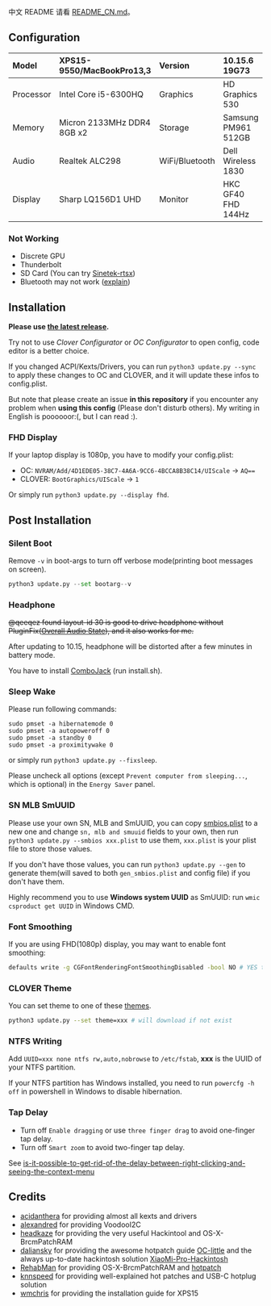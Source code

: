 中文 README 请看 [README_CN.md](README_CN.md)。

## Configuration

| Model     | XPS15-9550/MacBookPro13,3  | Version        | 10.15.6 19G73       |
| :-------- | :------------------------- | :------------- | :------------------ |
| Processor | Intel Core i5-6300HQ       | Graphics       | HD Graphics 530     |
| Memory    | Micron 2133MHz DDR4 8GB x2 | Storage        | Samsung PM961 512GB |
| Audio     | Realtek ALC298             | WiFi/Bluetooth | Dell Wireless 1830  |
| Display   | Sharp LQ156D1 UHD          | Monitor        | HKC GF40 FHD 144Hz  |

### Not Working

- Discrete GPU
- Thunderbolt
- SD Card (You can try [Sinetek-rtsx](https://github.com/cholonam/Sinetek-rtsx))
- Bluetooth may not work ([explain](https://github.com/xxxzc/xps15-9570-macos/issues/26))

## Installation

**Please use [the latest release](https://github.com/xxxzc/xps15-9550-macos/releases/latest).**

Try not to use *Clover Configurator* or *OC Configurator* to open config, code editor is a better choice.

If you changed ACPI/Kexts/Drivers, you can run `python3 update.py --sync` to apply these changes to OC and CLOVER, and it will update these infos to config.plist.

But note that please create an issue **in this repository** if you encounter any problem when **using this config** (Please don't disturb others). My writing in English is poooooor:(, but I can read :).

### FHD Display

If your laptop display is 1080p, you have to modify your config.plist:

- OC:  `NVRAM/Add/4D1EDE05-38C7-4A6A-9CC6-4BCCA8B38C14/UIScale`  -> `AQ==`
- CLOVER: `BootGraphics/UIScale` -> `1`

Or simply run `python3 update.py --display fhd`.

## Post Installation

### Silent Boot

Remove `-v` in boot-args to turn off verbose mode(printing boot messages on screen).

```python
python3 update.py --set bootarg--v
```

### Headphone

~~@qeeqez found layout-id 30 is good to drive headphone without PluginFix([Overall Audio State](https://github.com/daliansky/XiaoMi-Pro/issues/96)), and it also works for me.~~ 

After updating to 10.15, headphone will be distorted after a few minutes in battery mode. 

You have to install [ComboJack](https://github.com/hackintosh-stuff/ComboJack/tree/master/ComboJack_Installer) (run install.sh).

### Sleep Wake

Please run following commands:

```shell
sudo pmset -a hibernatemode 0
sudo pmset -a autopoweroff 0
sudo pmset -a standby 0
sudo pmset -a proximitywake 0
```

 or simply run `python3 update.py --fixsleep`.

Please uncheck all options (except `Prevent computer from sleeping...`, which is optional) in the `Energy Saver` panel.

### SN MLB SmUUID

Please use your own SN, MLB and SmUUID, you can copy [smbios.plist](./smbios.plist) to a new one and change `sn, mlb and smuuid` fields to your own, then run `python3 update.py --smbios xxx.plist` to use them, `xxx.plist` is your plist file to store those values. 

If you don't have those values, you can run `python3 update.py --gen` to generate them(will saved to both `gen_smbios.plist` and config file) if you don't have them.

Highly recommend you to use  **Windows system UUID** as SmUUID: run  `wmic csproduct get UUID` in Windows CMD.

### Font Smoothing

If you are using FHD(1080p) display, you may want to enable font smoothing:

```sh
defaults write -g CGFontRenderingFontSmoothingDisabled -bool NO # YES to disable
```

### CLOVER Theme

You can set theme to one of these [themes](https://sourceforge.net/p/cloverefiboot/themes/ci/master/tree/themes/).

```sh
python3 update.py --set theme=xxx # will download if not exist
```

### NTFS Writing

Add `UUID=xxx none ntfs rw,auto,nobrowse` to `/etc/fstab`, **xxx** is the UUID of your NTFS partition. 

If your NTFS partition has Windows installed, you need to run `powercfg -h off`  in powershell in Windows to disable hibernation.

### Tap Delay

- Turn off `Enable dragging` or use `three finger drag` to avoid one-finger tap delay.
- Turn off `Smart zoom` to avoid two-finger tap delay.

See [is-it-possible-to-get-rid-of-the-delay-between-right-clicking-and-seeing-the-context-menu](https://apple.stackexchange.com/a/218181)

## Credits

- [acidanthera](https://github.com/acidanthera) for providing almost all kexts and drivers
- [alexandred](https://github.com/alexandred) for providing VoodooI2C
- [headkaze](https://github.com/headkaze) for providing the very useful Hackintool and OS-X-BrcmPatchRAM
- [daliansky](https://github.com/daliansky) for providing the awesome hotpatch guide [OC-little](https://github.com/daliansky/OC-little/) and the always up-to-date hackintosh solution [XiaoMi-Pro-Hackintosh](https://github.com/daliansky/XiaoMi-Pro-Hackintosh)
- [RehabMan](https://github.com/RehabMan) for providing OS-X-BrcmPatchRAM and [hotpatch](https://github.com/RehabMan/OS-X-Clover-Laptop-Config/tree/master/hotpatch)
- [knnspeed](https://www.tonymacx86.com/threads/guide-dell-xps-15-9560-4k-touch-1tb-ssd-32gb-ram-100-adobergb.224486) for providing well-explained hot patches and USB-C hotplug solution
- [wmchris](https://github.com/wmchris/DellXPS15-9550-OSX/tree/10.15) for providing the installation guide for XPS15